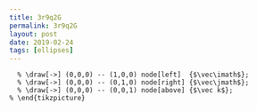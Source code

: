 ```yaml
---
title: 3r9q2G
permalink: 3r9q2G
layout: post
date: 2019-02-24
tags: [ellipses]
---
```


```latex% \begin{tikzpicture}[vue espace={(30,15)}]
  % \draw[->] (0,0,0) -- (1,0,0) node[left]  {$\vec\imath$};
  % \draw[->] (0,0,0) -- (0,1,0) node[right] {$\vec\jmath$};
  % \draw[->] (0,0,0) -- (0,0,1) node[above] {$\vec k$};
% \end{tikzpicture}
```